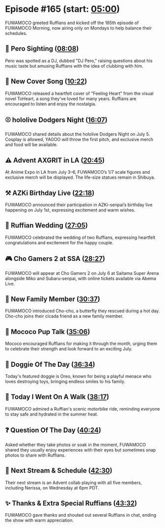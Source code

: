 # Episode #165 (start: [05:00](https://youtu.be/N4X1wAhM3ks?t=05m00s))

FUWAMOCO greeted Ruffians and kicked off the 165th episode of FUWAMOCO Morning, now airing only on Mondays to help balance their schedules.

## 👀 Pero Sighting ([08:08](https://youtu.be/N4X1wAhM3ks?t=08m08s))

Pero was spotted as a DJ, dubbed "DJ Pero," raising questions about his music taste but amusing Ruffians with the idea of clubbing with him.

## 🎤 New Cover Song ([10:22](https://youtu.be/N4X1wAhM3ks?t=10m22s))

FUWAMOCO released a heartfelt cover of "Feeling Heart" from the visual novel ToHeart, a song they've loved for many years. Ruffians are encouraged to listen and enjoy the nostalgia.

## ⚾ hololive Dodgers Night ([16:07](https://youtu.be/N4X1wAhM3ks?t=16m07s))

FUWAMOCO shared details about the hololive Dodgers Night on July 5. Cosplay is allowed, YAGOO will throw the first pitch, and exclusive merch and food will be available.

## ⚠️ Advent AXGRIT in LA ([20:45](https://youtu.be/N4X1wAhM3ks?t=20m45s))

At Anime Expo in LA from July 3–6, FUWAMOCO’s 1/7 scale figures and exclusive merch will be displayed. The life-size statues remain in Shibuya.

## ⚒️ AZKi Birthday Live ([22:18](https://youtu.be/N4X1wAhM3ks?t=22m18s))

FUWAMOCO announced their participation in AZKi-senpai’s birthday live happening on July 1st, expressing excitement and warm wishes.

## 💒 Ruffian Wedding ([27:05](https://youtu.be/N4X1wAhM3ks?t=27m05s))

FUWAMOCO celebrated the wedding of two Ruffians, expressing heartfelt congratulations and excitement for the happy couple.

## 🎮 Cho Gamers 2 at SSA ([28:27](https://youtu.be/N4X1wAhM3ks?t=28m27s))

FUWAMOCO will appear at Cho Gamers 2 on July 6 at Saitama Super Arena alongside Miko and Subaru-senpai, with online tickets available via Abema Live.

## 🦋 New Family Member ([30:37](https://youtu.be/N4X1wAhM3ks?t=30m37s))

FUWAMOCO introduced Cho-cho, a butterfly they rescued during a hot day. Cho-cho joins their cicada friend as a new family member.

## 📣 Mococo Pup Talk ([35:06](https://youtu.be/N4X1wAhM3ks?t=35m06s))

Mococo encouraged Ruffians for making it through the month, urging them to celebrate their strength and look forward to an exciting July.

## 🐶 Doggie Of The Day ([36:34](https://youtu.be/N4X1wAhM3ks?t=36m34s))

Today's featured doggie is Oreo, known for being a playful menace who loves destroying toys, bringing endless smiles to his family.

## 🚶 Today I Went On A Walk ([38:17](https://youtu.be/N4X1wAhM3ks?t=38m17s))

FUWAMOCO admired a Ruffian's scenic motorbike ride, reminding everyone to stay safe and hydrated in the summer heat.

## ❓ Question Of The Day ([40:24](https://youtu.be/N4X1wAhM3ks?t=40m24s))

Asked whether they take photos or soak in the moment, FUWAMOCO shared they usually enjoy experiences with their eyes but sometimes snap photos to share with Ruffians.

## 📅 Next Stream & Schedule ([42:30](https://youtu.be/N4X1wAhM3ks?t=42m30s))

Their next stream is an Advent collab playing with all five members, including Nerissa, on Wednesday at 6pm PDT.

## ✨ Thanks & Extra Special Ruffians ([43:32](https://youtu.be/N4X1wAhM3ks?t=43m32s))

FUWAMOCO gave thanks and shouted out several Ruffians in chat, ending the show with warm appreciation.
